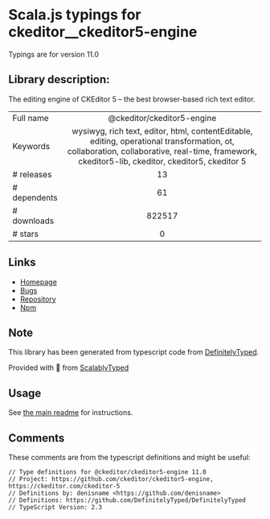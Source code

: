 
# Scala.js typings for ckeditor__ckeditor5-engine

Typings are for version 11.0

## Library description:
The editing engine of CKEditor 5 – the best browser-based rich text editor.

|                    |                 |
| ------------------ | :-------------: |
| Full name          | @ckeditor/ckeditor5-engine |
| Keywords           | wysiwyg, rich text, editor, html, contentEditable, editing, operational transformation, ot, collaboration, collaborative, real-time, framework, ckeditor5-lib, ckeditor, ckeditor5, ckeditor 5 |
| # releases         | 13 |
| # dependents       | 61 |
| # downloads        | 822517 |
| # stars            | 0 |

## Links
- [Homepage](https://ckeditor.com/ckeditor-5)
- [Bugs](https://github.com/ckeditor/ckeditor5-engine/issues)
- [Repository](https://github.com/ckeditor/ckeditor5-engine)
- [Npm](https://www.npmjs.com/package/%40ckeditor%2Fckeditor5-engine)
    


## Note
This library has been generated from typescript code from [DefinitelyTyped](https://definitelytyped.org).

Provided with :purple_heart: from [ScalablyTyped](https://github.com/oyvindberg/ScalablyTyped)

## Usage
See [the main readme](../../readme.md) for instructions.

## Comments

These comments are from the typescript definitions and might be useful:
```
// Type definitions for @ckeditor/ckeditor5-engine 11.0
// Project: https://github.com/ckeditor/ckeditor5-engine, https://ckeditor.com/ckeditor-5
// Definitions by: denisname <https://github.com/denisname>
// Definitions: https://github.com/DefinitelyTyped/DefinitelyTyped
// TypeScript Version: 2.3

```

